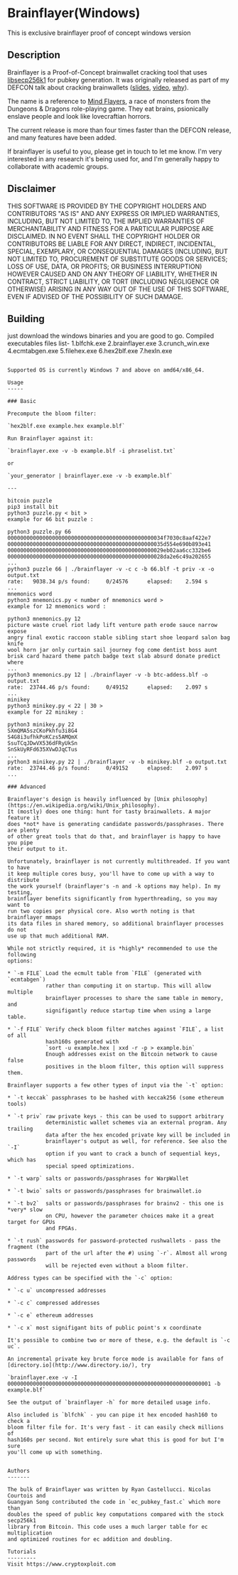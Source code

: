 Brainflayer(Windows)
===========
This is exclusive brainflayer proof of concept windows version

Description
-----------

Brainflayer is a Proof-of-Concept brainwallet cracking tool that uses
[libsecp256k1](https://github.com/bitcoin/secp256k1) for pubkey generation.
It was originally released as part of my DEFCON talk about cracking brainwallets
([slides](https://rya.nc/dc23), [video](https://rya.nc/b6), [why](https://rya.nc/defcon-brainwallets.html)).

The name is a reference to [Mind Flayers](https://en.wikipedia.org/wiki/Illithid),
a race of monsters from the Dungeons & Dragons role-playing game. They eat
brains, psionically enslave people and look like lovecraftian horrors.

The current release is more than four times faster than the DEFCON release, and
many features have been added.

If brainflayer is useful to you, please get in touch to let me know. I'm very
interested in any research it's being used for, and I'm generally happy to
collaborate with academic groups.

Disclaimer
----------

THIS SOFTWARE IS PROVIDED BY THE COPYRIGHT HOLDERS AND CONTRIBUTORS "AS IS"
AND ANY EXPRESS OR IMPLIED WARRANTIES, INCLUDING, BUT NOT LIMITED TO, THE
IMPLIED WARRANTIES OF MERCHANTABILITY AND FITNESS FOR A PARTICULAR PURPOSE
ARE DISCLAIMED. IN NO EVENT SHALL THE COPYRIGHT HOLDER OR CONTRIBUTORS BE
LIABLE FOR ANY DIRECT, INDIRECT, INCIDENTAL, SPECIAL, EXEMPLARY, OR
CONSEQUENTIAL DAMAGES (INCLUDING, BUT NOT LIMITED TO, PROCUREMENT OF
SUBSTITUTE GOODS OR SERVICES; LOSS OF USE, DATA, OR PROFITS; OR BUSINESS
INTERRUPTION) HOWEVER CAUSED AND ON ANY THEORY OF LIABILITY, WHETHER IN
CONTRACT, STRICT LIABILITY, OR TORT (INCLUDING NEGLIGENCE OR OTHERWISE)
ARISING IN ANY WAY OUT OF THE USE OF THIS SOFTWARE, EVEN IF ADVISED OF THE
POSSIBILITY OF SUCH DAMAGE.

Building
--------

just download the windows binaries and you are good to go.
Compiled executables files list-
1.blfchk.exe
2.brainflayer.exe
3.crunch_win.exe
4.ecmtabgen.exe
5.filehex.exe
6.hex2blf.exe
7.hexln.exe
```

Supported OS is currently Windows 7 and above on amd64/x86_64.

Usage
-----

### Basic

Precompute the bloom filter:

`hex2blf.exe example.hex example.blf`

Run Brainflayer against it:

`brainflayer.exe -v -b example.blf -i phraselist.txt`

or

`your_generator | brainflayer.exe -v -b example.blf`

---

bitcoin puzzle
pip3 install bit
python3 puzzle.py < bit >
example for 66 bit puzzle :

python3 puzzle.py 66
0000000000000000000000000000000000000000000000034f7030c8aaf422e7
0000000000000000000000000000000000000000000000035d554e690b893e41
0000000000000000000000000000000000000000000000029eb02aa6cc332be6
0000000000000000000000000000000000000000000000028da2e6c49a202655
...
python3 puzzle 66 | ./brainflayer -v -c c -b 66.blf -t priv -x -o output.txt
rate:   9038.34 p/s found:     0/24576      elapsed:    2.594 s
...
mnemonics word
python3 mnemonics.py < number of mnemonics word >
example for 12 mnemonics word :

python3 mnemonics.py 12
picture waste cruel riot lady lift venture path erode sauce narrow expose
angry final exotic raccoon stable sibling start shoe leopard salon bag knife
wool horn jar only curtain sail journey fog come dentist boss aunt
brisk card hazard theme patch badge text slab absurd donate predict where
...
python3 mnemonics.py 12 | ./brainflayer -v -b btc-addess.blf -o output.txt
rate:  23744.46 p/s found:     0/49152      elapsed:    2.097 s
...
minikey
python3 minikey.py < 22 | 30 >
example for 22 minikey :

python3 minikey.py 22
SXmQMA5szCKoPkhfu3i8G4
S4G8i3ufhkPoKCzs5AMQmX
SsuTCqJDwVX536dFRyUkSn
SnSkUyRFd635XVwDJqCTus
...
python3 minikey.py 22 | ./brainflayer -v -b minikey.blf -o output.txt
rate:  23744.46 p/s found:     0/49152      elapsed:    2.097 s
...

### Advanced

Brainflayer's design is heavily influenced by [Unix philosophy](https://en.wikipedia.org/wiki/Unix_philosophy).
It (mostly) does one thing: hunt for tasty brainwallets. A major feature it
does *not* have is generating candidate passwords/passphrases. There are plenty
of other great tools that do that, and brainflayer is happy to have you pipe
their output to it.

Unfortunately, brainflayer is not currently multithreaded. If you want to have
it keep multiple cores busy, you'll have to come up with a way to distribute
the work yourself (brainflayer's -n and -k options may help). In my testing,
brainflayer benefits significantly from hyperthreading, so you may want to
run two copies per physical core. Also worth noting is that brainflayer mmaps
its data files in shared memory, so additional brainflayer processes do not
use up that much additional RAM.

While not strictly required, it is *highly* recommended to use the following
options:

* `-m FILE` Load the ecmult table from `FILE` (generated with `ecmtabgen`)
            rather than computing it on startup. This will allow multiple
            brainflayer processes to share the same table in memory, and
            signifigantly reduce startup time when using a large table.

* `-f FILE` Verify check bloom filter matches against `FILE`, a list of all
            hash160s generated with
            `sort -u example.hex | xxd -r -p > example.bin`
            Enough addresses exist on the Bitcoin network to cause false
            positives in the bloom filter, this option will suppress them.

Brainflayer supports a few other types of input via the `-t` option:

* `-t keccak` passphrases to be hashed with keccak256 (some ethereum tools)

* `-t priv` raw private keys - this can be used to support arbitrary
            deterministic wallet schemes via an external program. Any trailing
            data after the hex encoded private key will be included in
            brainflayer's output as well, for reference. See also the `-I`
            option if you want to crack a bunch of sequential keys, which has
            special speed optimizations.

* `-t warp` salts or passwords/passphrases for WarpWallet

* `-t bwio` salts or passwords/passphrases for brainwallet.io

* `-t bv2`  salts or passwords/passphrases for brainv2 - this one is *very* slow
            on CPU, however the parameter choices make it a great target for GPUs
            and FPGAs.

* `-t rush` passwords for password-protected rushwallets - pass the fragment (the
            part of the url after the #) using `-r`. Almost all wrong passwords
            will be rejected even without a bloom filter.

Address types can be specified with the `-c` option:

* `-c u` uncompressed addresses

* `-c c` compressed addresses

* `-c e` ethereum addresses

* `-c x` most signifigant bits of public point's x coordinate

It's possible to combine two or more of these, e.g. the default is `-c uc`.

An incremental private key brute force mode is available for fans of
[directory.io](http://www.directory.io/), try

`brainflayer.exe -v -I 0000000000000000000000000000000000000000000000000000000000000001 -b example.blf`

See the output of `brainflayer -h` for more detailed usage info.

Also included is `blfchk` - you can pipe it hex encoded hash160 to check a
bloom filter file for. It's very fast - it can easily check millions of
hash160s per second. Not entirely sure what this is good for but I'm sure
you'll come up with something.


Authors
-------

The bulk of Brainflayer was written by Ryan Castellucci. Nicolas Courtois and
Guangyan Song contributed the code in `ec_pubkey_fast.c` which more than
doubles the speed of public key computations compared with the stock secp256k1
library from Bitcoin. This code uses a much larger table for ec multiplication
and optimized routines for ec addition and doubling.

Tutorials
---------
Visit https://www.cryptoxploit.com
